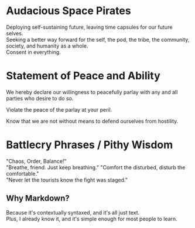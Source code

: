 # Audacious Space Pirates  
Deploying self-sustaining future, leaving time capsules for our future selves.  
Seeking a better way forward for the self, the pod, the tribe, the community, society, and humanity as a whole.  
Consent in everything.  

# Statement of Peace and Ability  
We hereby declare our willingness to peacefully parlay with any and all parties who desire to do so.  

Violate the peace of the parlay at your peril.  

Know that we are not without means to defend ourselves from hostility.  

# Battlecry Phrases / Pithy Wisdom  
"Chaos, Order, Balance!"  
"Breathe, friend. Just keep breathing."
"Comfort the disturbed, disturb the comfortable."  
"Never let the tourists know the fight was staged."  

## Why Markdown?  
Because it's contextually syntaxed, and it's all just text.  
Plus, I already know it, and it's simple enough for most people to learn.  

